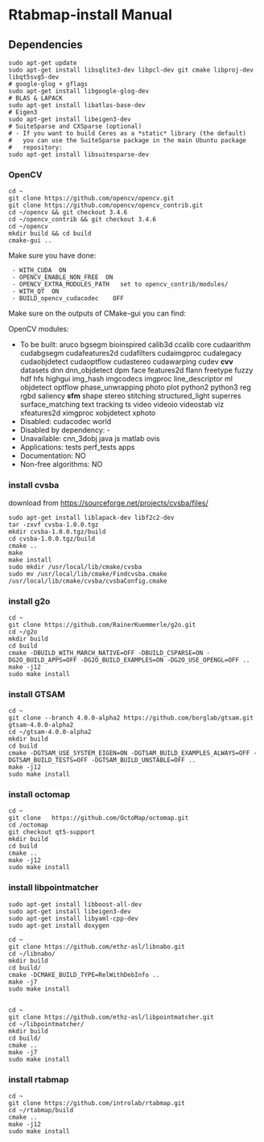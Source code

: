 # Rtabmap-install Manual

## Dependencies
```
sudo apt-get update
sudo apt-get install libsqlite3-dev libpcl-dev git cmake libproj-dev libqt5svg5-dev
# google-glog + gflags
sudo apt-get install libgoogle-glog-dev
# BLAS & LAPACK
sudo apt-get install libatlas-base-dev
# Eigen3
sudo apt-get install libeigen3-dev
# SuiteSparse and CXSparse (optional)
# - If you want to build Ceres as a *static* library (the default)
#   you can use the SuiteSparse package in the main Ubuntu package
#   repository:
sudo apt-get install libsuitesparse-dev
```

### OpenCV
```
cd ~
git clone https://github.com/opencv/opencv.git
git clone https://github.com/opencv/opencv_contrib.git
cd ~/opencv && git checkout 3.4.6
cd ~/opencv_contrib && git checkout 3.4.6
cd ~/opencv
mkdir build && cd build
cmake-gui ..
```

Make sure you have done:

```
 - WITH_CUDA  ON
 - OPENCV_ENABLE_NON_FREE  ON
 - OPENCV_EXTRA_MODULES_PATH   set to opencv_contrib/modules/
 - WITH_QT  ON
 - BUILD_opencv_cudacodec    OFF
```
Make sure on the outputs of CMake-gui you can find:

OpenCV modules:
- To be built:                 aruco bgsegm bioinspired calib3d ccalib core cudaarithm cudabgsegm cudafeatures2d cudafilters cudaimgproc cudalegacy cudaobjdetect cudaoptflow cudastereo cudawarping cudev **cvv** datasets dnn dnn_objdetect dpm face features2d flann freetype fuzzy hdf hfs highgui img_hash imgcodecs imgproc line_descriptor ml objdetect optflow phase_unwrapping photo plot python2 python3 reg rgbd saliency **sfm** shape stereo stitching structured_light superres surface_matching text tracking ts video videoio videostab viz xfeatures2d ximgproc xobjdetect xphoto
- Disabled:                    cudacodec world
- Disabled by dependency:      -
- Unavailable:                 cnn_3dobj java js matlab ovis
- Applications:                tests perf_tests apps
- Documentation:               NO
- Non-free algorithms:         NO




### install cvsba
download from https://sourceforge.net/projects/cvsba/files/

```
sudo apt-get install liblapack-dev libf2c2-dev
tar -zxvf cvsba-1.0.0.tgz 
mkdir cvsba-1.0.0.tgz/build
cd cvsba-1.0.0.tgz/build
cmake ..
make
make install
sudo mkdir /usr/local/lib/cmake/cvsba 
sudo mv /usr/local/lib/cmake/Findcvsba.cmake /usr/local/lib/cmake/cvsba/cvsbaConfig.cmake
```

### install g2o

```
cd ~
git clone https://github.com/RainerKuemmerle/g2o.git 
cd ~/g2o
mkdir build
cd build
cmake -DBUILD_WITH_MARCH_NATIVE=OFF -DBUILD_CSPARSE=ON -DG2O_BUILD_APPS=OFF -DG2O_BUILD_EXAMPLES=ON -DG2O_USE_OPENGL=OFF ..
make -j12
sudo make install
```

### install GTSAM

```
cd ~
git clone --branch 4.0.0-alpha2 https://github.com/borglab/gtsam.git gtsam-4.0.0-alpha2
cd ~/gtsam-4.0.0-alpha2
mkdir build
cd build
cmake -DGTSAM_USE_SYSTEM_EIGEN=ON -DGTSAM_BUILD_EXAMPLES_ALWAYS=OFF -DGTSAM_BUILD_TESTS=OFF -DGTSAM_BUILD_UNSTABLE=OFF ..
make -j12
sudo make install
```

### install octomap
```
cd ~
git clone 	https://github.com/OctoMap/octomap.git
cd /octomap
git checkout qt5-support
mkdir build
cd build
cmake ..
make -j12
sudo make install
```

### install libpointmatcher

```
sudo apt-get install libboost-all-dev
sudo apt-get install libeigen3-dev
sudo apt-get install libyaml-cpp-dev
sudo apt-get install doxygen

cd ~
git clone https://github.com/ethz-asl/libnabo.git
cd ~/libnabo/
mkdir build
cd build/
cmake -DCMAKE_BUILD_TYPE=RelWithDebInfo ..
make -j7
sudo make install


cd ~
git clone https://github.com/ethz-asl/libpointmatcher.git
cd ~/libpointmatcher/
mkdir build
cd build/
cmake ..
make -j7
sudo make install
```

### install rtabmap

```
cd ~
git clone https://github.com/introlab/rtabmap.git
cd ~/rtabmap/build
cmake ..
make -j12
sudo make install
```
